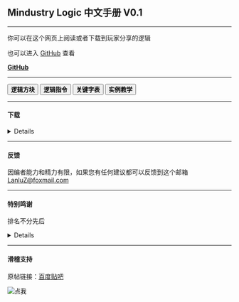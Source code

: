 ## Mindustry Logic 中文手册 V0.1

<head>
    <link rel="stylesheet" href="https://cdn.staticfile.org/twitter-bootstrap/4.4.1/css/bootstrap.min.css">
    <link rel="stylesheet" href="https://cdn.staticfile.org/font-awesome/5.12.1/css/all.min.css">
    <link rel="stylesheet" href="style.css">
    <link rel="stylesheet" href="https://cdn.jsdelivr.net/npm/aplayer@1.10.1/dist/APlayer.min.css">
    <script src="./js/color.js" type="text/javascript"></script>
    <script src="./js/details.js" type="text/javascript"></script>

<script language="javascript" type="text/javascript" 
src="http://apps.bdimg.com/libs/jquery/1.8.1/jquery.min.js">	
</script>
<script type="text/javascript">
 var a_idx = 0; jQuery(document).ready(function($) 
 	{ $("body").click(function(e) { var a = new Array("像素","工厂","逻辑","手册",""); 
var $i = $("<span/>").text(a[a_idx]); 
a_idx = (a_idx + 1) % a.length; var x = e.pageX, y = e.pageY;
 $i.css({ "z-index": 99, "top": y - 20, "left": x, "position": "absolute", "font-weight": "bold", "color": randomColor() }); $("body").append($i); $i.animate({ "top": y - 180, "opacity": 0 }, 1500, function(){ $i.remove(); }); }); });
 </script>

</head>

---

你可以在这个网页上阅读或者下载到玩家分享的逻辑

也可以进入 [GitHub](https://github.com/LanluZ/Mindustry-guide) 查看

<a href="https://github.com/LanluZ/Mindustry-guide" target="_blank" class="btn btn-secondary col-lg-4"><b>GitHub</b></a>

---

<div>
    <button class="btn btn-warning" onclick="details(0)"><b>逻辑方块</b></button>
    <button class="btn btn-warning" onclick="details(1)"><b>逻辑指令</b></button>
    <button class="btn btn-warning" onclick="details(2)"><b>关键字表</b></button>
    <button class="btn btn-warning" onclick="details(3)"><b>实例教学</b></button>
</div>

<p></p>

<div id = "guideOutPut">
</div>

---

#### 下载

<details>

<h4>华漾Emoji</h4>
<ol>
<li><a href="https://github.com/LanluZ/Mindustry-guide/blob/main/Player-Share/%E5%8D%8E%E6%BC%BEEmoji/%E7%82%B9%E9%98%B5%E7%A5%9E%E9%A3%8E%E8%BD%B0%E7%82%B8%E6%9C%BA_Emoji%E6%94%B9.msch">点阵神风轰炸机_Emoji改</a></li>
</ol>

</details>

---

#### 反馈

因编者能力和精力有限，如果您有任何建议都可以反馈到这个邮箱
LanluZ@foxmail.com

---

#### 特别鸣谢

排名不分先后

<details>

    华漾emoji

</details>

---

#### 滑稽支持

原帖链接：[百度贴吧](https://tieba.baidu.com/p/7296831967)

<div>
    <form action="javascript:out()" method="post">
    <input
        type="image"
        src="https://tb2.bdstatic.com/tb/editor/images/face/i_f25.png?t=20140803"
        alt="点我"
    />
    </form>
</div>

<div id="emojiOutPut"></div>


